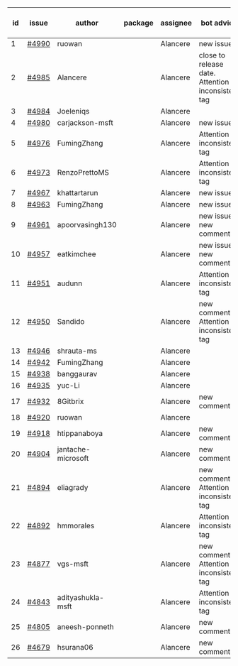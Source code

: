 | id | issue | author | package | assignee | bot advice | created date of issue | target release date | date from target |
| ------ | ------ | ------ | ------ | ------ | ------ | ------ | ------ | :-----: |
| 1 | [#4990](https://github.com/Azure/sdk-release-request/issues/4990) | ruowan |  | Alancere | new issue. | 02-27 | 03-22 |  |
| 2 | [#4985](https://github.com/Azure/sdk-release-request/issues/4985) | Alancere |  | Alancere | close to release date.  Attention to inconsistent tag | 02-26 | 03-01 | 2 |
| 3 | [#4984](https://github.com/Azure/sdk-release-request/issues/4984) | Joeleniqs |  | Alancere |  | 02-24 | 03-22 |  |
| 4 | [#4980](https://github.com/Azure/sdk-release-request/issues/4980) | carjackson-msft |  | Alancere | new issue. | 02-22 | 03-22 |  |
| 5 | [#4976](https://github.com/Azure/sdk-release-request/issues/4976) | FumingZhang |  | Alancere | Attention to inconsistent tag | 02-21 | 03-22 |  |
| 6 | [#4973](https://github.com/Azure/sdk-release-request/issues/4973) | RenzoPrettoMS |  | Alancere | Attention to inconsistent tag | 02-21 | 03-22 |  |
| 7 | [#4967](https://github.com/Azure/sdk-release-request/issues/4967) | khattartarun |  | Alancere | new issue. | 02-20 | 03-22 |  |
| 8 | [#4963](https://github.com/Azure/sdk-release-request/issues/4963) | FumingZhang |  | Alancere | new issue. | 02-19 | 03-22 |  |
| 9 | [#4961](https://github.com/Azure/sdk-release-request/issues/4961) | apoorvasingh130 |  | Alancere | new issue. new comment. | 02-19 | 03-22 |  |
| 10 | [#4957](https://github.com/Azure/sdk-release-request/issues/4957) | eatkimchee |  | Alancere | new issue. new comment. | 02-17 | 03-22 |  |
| 11 | [#4951](https://github.com/Azure/sdk-release-request/issues/4951) | audunn |  | Alancere | Attention to inconsistent tag | 02-16 | 03-22 |  |
| 12 | [#4950](https://github.com/Azure/sdk-release-request/issues/4950) | Sandido |  | Alancere | new comment. Attention to inconsistent tag | 02-15 | 03-22 |  |
| 13 | [#4946](https://github.com/Azure/sdk-release-request/issues/4946) | shrauta-ms |  | Alancere |  | 02-08 | 02-23 |  |
| 14 | [#4942](https://github.com/Azure/sdk-release-request/issues/4942) | FumingZhang |  | Alancere |  | 02-02 | 02-23 |  |
| 15 | [#4938](https://github.com/Azure/sdk-release-request/issues/4938) | banggaurav |  | Alancere |  | 02-01 | 02-23 |  |
| 16 | [#4935](https://github.com/Azure/sdk-release-request/issues/4935) | yuc-Li |  | Alancere |  | 02-01 | 02-23 |  |
| 17 | [#4932](https://github.com/Azure/sdk-release-request/issues/4932) | 8Gitbrix |  | Alancere | new comment. | 01-31 | 02-23 |  |
| 18 | [#4920](https://github.com/Azure/sdk-release-request/issues/4920) | ruowan |  | Alancere |  | 01-26 | 02-23 |  |
| 19 | [#4918](https://github.com/Azure/sdk-release-request/issues/4918) | htippanaboya |  | Alancere | new comment. | 01-24 | 02-23 |  |
| 20 | [#4904](https://github.com/Azure/sdk-release-request/issues/4904) | jantache-microsoft |  | Alancere | new comment. | 01-22 | 02-23 |  |
| 21 | [#4894](https://github.com/Azure/sdk-release-request/issues/4894) | eliagrady |  | Alancere | new comment. Attention to inconsistent tag | 01-18 | 02-23 |  |
| 22 | [#4892](https://github.com/Azure/sdk-release-request/issues/4892) | hmmorales |  | Alancere | Attention to inconsistent tag | 01-16 | 02-23 |  |
| 23 | [#4877](https://github.com/Azure/sdk-release-request/issues/4877) | vgs-msft |  | Alancere | new comment. Attention to inconsistent tag | 01-09 | 02-23 |  |
| 24 | [#4843](https://github.com/Azure/sdk-release-request/issues/4843) | adityashukla-msft |  | Alancere | Attention to inconsistent tag | 12-20 | 02-23 |  |
| 25 | [#4805](https://github.com/Azure/sdk-release-request/issues/4805) | aneesh-ponneth |  | Alancere | new comment. | 11-29 | 02-23 |  |
| 26 | [#4679](https://github.com/Azure/sdk-release-request/issues/4679) | hsurana06 |  | Alancere | new comment. | 10-23 | 02-23 |  |
